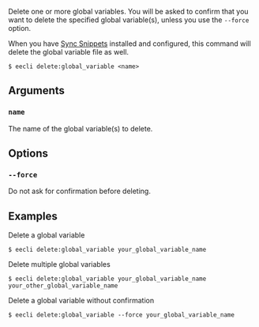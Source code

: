 Delete one or more global variables. You will be asked to confirm that you want to delete the specified global variable(s), unless you use the `--force` option.

When you have [Sync Snippets](https://github.com/rsanchez/sync_snippets) installed and configured, this command will delete the global variable file as well.

```
$ eecli delete:global_variable <name>
```

## Arguments

### `name`

The name of the global variable(s) to delete.

## Options

### `--force`

Do not ask for confirmation before deleting.

## Examples

Delete a global variable

```
$ eecli delete:global_variable your_global_variable_name
```

Delete multiple global variables

```
$ eecli delete:global_variable your_global_variable_name your_other_global_variable_name
```

Delete a global variable without confirmation

```
$ eecli delete:global_variable --force your_global_variable_name
```